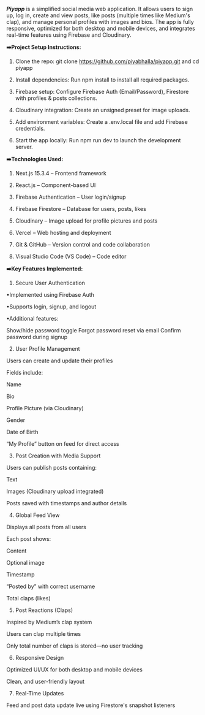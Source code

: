***Piyapp*** is a simplified social media web application. It allows users to sign up, log in, create and view posts, like posts (multiple times like Medium's clap), and manage personal profiles with images and bios. The app is fully responsive, optimized for both desktop and mobile devices, and integrates real-time features using Firebase and Cloudinary.


**➡️Project Setup Instructions:**

1. Clone the repo:
git clone https://github.com/piyabhalla/piyapp.git and cd piyapp

2. Install dependencies:
Run npm install to install all required packages.

3. Firebase setup:
Configure Firebase Auth (Email/Password), Firestore with profiles & posts collections.

4. Cloudinary integration:
Create an unsigned preset for image uploads.

5. Add environment variables:
Create a .env.local file and add Firebase credentials.

6. Start the app locally:
Run npm run dev to launch the development server.

**➡️Technologies Used:**

1. Next.js 15.3.4 – Frontend framework

2. React.js – Component-based UI

3. Firebase Authentication – User login/signup

4. Firebase Firestore – Database for users, posts, likes

5. Cloudinary – Image upload for profile pictures and posts

6. Vercel – Web hosting and deployment

7. Git & GitHub – Version control and code collaboration

8. Visual Studio Code (VS Code) – Code editor


**➡️Key Features Implemented:**

1. Secure User Authentication

•Implemented using Firebase Auth

•Supports login, signup, and logout

•Additional features:

  Show/hide password toggle
  Forgot password reset via email
  Confirm password during signup


2. User Profile Management

Users can create and update their profiles

Fields include:

Name

Bio

Profile Picture (via Cloudinary)

Gender

Date of Birth


“My Profile” button on feed for direct access


3. Post Creation with Media Support

Users can publish posts containing:

Text

Images (Cloudinary upload integrated)


Posts saved with timestamps and author details


4. Global Feed View

Displays all posts from all users

Each post shows:

Content

Optional image

Timestamp

“Posted by” with correct username

Total claps (likes)


5. Post Reactions (Claps)

Inspired by Medium’s clap system

Users can clap multiple times

Only total number of claps is stored—no user tracking


6. Responsive Design

Optimized UI/UX for both desktop and mobile devices

Clean, and user-friendly layout


7. Real-Time Updates

Feed and post data update live using Firestore's snapshot listeners

